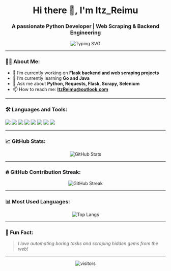 <h1 align="center">
  Hi there 👋, I'm Itz_Reimu
</h1>

<h3 align="center">
  A passionate Python Developer | Web Scraping & Backend Engineering
</h3>

<p align="center">
  <img src="https://readme-typing-svg.herokuapp.com?font=Fira+Code&weight=500&size=24&pause=1000&center=true&vCenter=true&width=435&lines=Python%E7%88%AC%E8%99%AB%E7%B1%BB%E5%B7%A5%E7%A8%8B%E5%B8%88;Flask%E5%90%8E%E7%AB%AF%E5%BC%80%E5%8F%91;Learning+Java%2C+Go%2C+and+JavaScript" alt="Typing SVG" />
</p>

---

### 🧑‍💻 About Me:
- 🔭 I’m currently working on **Flask backend and web scraping projects**
- 🌱 I’m currently learning **Go and Java**
- 💬 Ask me about **Python, Requests, Flask, Scrapy, Selenium**
- 📫 How to reach me: **ItzReimu@outlook.com**

---

### 🛠️ Languages and Tools:

<p align="left">
  <img src="https://img.shields.io/badge/Python-3776AB?style=for-the-badge&logo=python&logoColor=white" />
  <img src="https://img.shields.io/badge/Flask-000000?style=for-the-badge&logo=flask&logoColor=white" />
  <img src="https://img.shields.io/badge/Java-007396?style=for-the-badge&logo=java&logoColor=white" />
  <img src="https://img.shields.io/badge/Go-00ADD8?style=for-the-badge&logo=go&logoColor=white" />
  <img src="https://img.shields.io/badge/JavaScript-F7DF1E?style=for-the-badge&logo=javascript&logoColor=black" />
  <img src="https://img.shields.io/badge/MySQL-005C84?style=for-the-badge&logo=mysql&logoColor=white" />
  <img src="https://img.shields.io/badge/Scrapy-9A0E0E?style=for-the-badge&logo=scrapy&logoColor=white" />
  <img src="https://img.shields.io/badge/Selenium-43B02A?style=for-the-badge&logo=selenium&logoColor=white" />
</p>

---

### 📈 GitHub Stats:

<p align="center">
  <img src="https://github-readme-stats.vercel.app/api?username=ItzReimu&show_icons=true&theme=radical" alt="GitHub Stats" />
</p>

---

### 🔥 GitHub Contribution Streak:

<p align="center">
  <img src="https://github-readme-streak-stats.herokuapp.com/?user=ItzReimu&theme=radical" alt="GitHub Streak" />
</p>

---

### 📊 Most Used Languages:

<p align="center">
  <img src="https://github-readme-stats.vercel.app/api/top-langs/?username=ItzReimu&layout=compact&theme=radical" alt="Top Langs" />
</p>

---

### 🧠 Fun Fact:
> *I love automating boring tasks and scraping hidden gems from the web!*

---

<p align="center">
  <img src="https://visitor-badge.laobi.icu/badge?page_id=ItzReimu" alt="visitors" />
</p>
